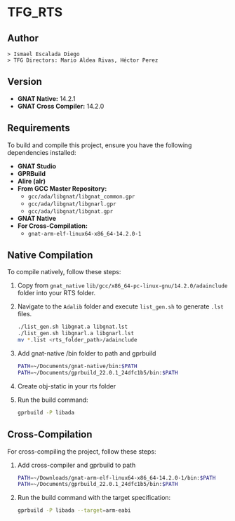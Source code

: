 # TFG_RTS

## Author
    > Ismael Escalada Diego
    > TFG Directors: Mario Aldea Rivas, Héctor Perez

## Version
- **GNAT Native:** 14.2.1  
- **GNAT Cross Compiler:** 14.2.0  

## Requirements
To build and compile this project, ensure you have the following dependencies installed:

- **GNAT Studio**
- **GPRBuild**
- **Alire (alr)**
- **From GCC Master Repository:**
  - `gcc/ada/libgnat/libgnat_common.gpr`
  - `gcc/ada/libgnat/libgnarl.gpr`
  - `gcc/ada/libgnat/libgnat.gpr`
- **GNAT Native**
- **For Cross-Compilation:**
  - `gnat-arm-elf-linux64-x86_64-14.2.0-1`

## Native Compilation
To compile natively, follow these steps:

1. Copy from `gnat_native` `lib/gcc/x86_64-pc-linux-gnu/14.2.0/adainclude`  folder into your RTS folder.
2. Navigate to the `Adalib` folder and execute `list_gen.sh` to generate `.lst` files.
    ```sh
    ./list_gen.sh libgnat.a libgnat.lst
    ./list_gen.sh libgnarl.a libgnarl.lst
    mv *.list <rts_folder_path>/adainclude
   ```
3. Add gnat-native /bin folder to path and gprbuild
    ```sh
    PATH=~/Documents/gnat-native/bin:$PATH
    PATH=~/Documents/gprbuild_22.0.1_24dfc1b5/bin:$PATH
    ``` 
4. Create obj-static in your rts folder

5. Run the build command:
   ```sh
   gprbuild -P libada
   ```

## Cross-Compilation
For cross-compiling the project, follow these steps:

1. Add cross-compiler and gprbuild to path
    ```sh
    PATH=~/Downloads/gnat-arm-elf-linux64-x86_64-14.2.0-1/bin:$PATH
    PATH=~/Documents/gprbuild_22.0.1_24dfc1b5/bin:$PATH
    ```    
2. Run the build command with the target specification:
   ```sh
   gprbuild -P libada --target=arm-eabi
   ```

